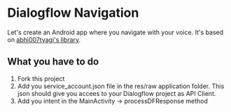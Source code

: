 # Dialogflow Navigation
Let's create an Android app where you navigate with your voice.
It's based on [abhi007tyagi's library](https://github.com/abhi007tyagi/Android_Dialogflow_Chatbot_Library).

## What you have to do
1. Fork this project
2. Add you service_account.json file in the res/raw application folder. This json should give you accees to your Dialogflow project as API Client.
3. Add you intent in the MainActivity -> processDFResponse method
